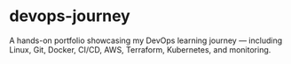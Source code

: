 # devops-journey
A hands-on portfolio showcasing my DevOps learning journey — including Linux, Git, Docker, CI/CD, AWS, Terraform, Kubernetes, and monitoring.
